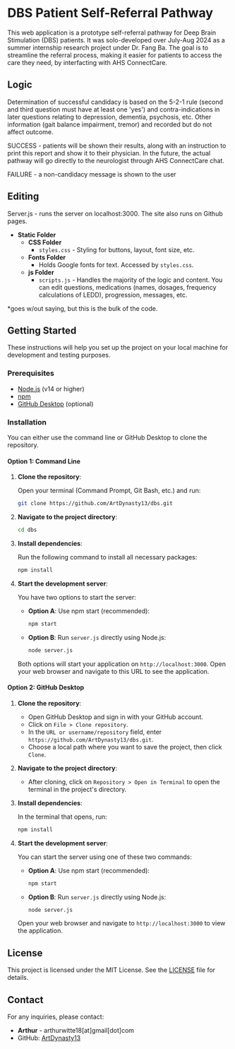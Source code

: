 # DBS Patient Self-Referral Pathway

This web application is a prototype self-referral pathway for Deep Brain Stimulation (DBS) patients. It was solo-developed over July-Aug 2024 as a summer internship research project under Dr. Fang Ba. The goal is to streamline the referral process, making it easier for patients to access the care they need, by interfacting with AHS ConnectCare. 

## Logic

Determination of successful candidacy is based on the 5-2-1 rule (second and third question must have at least one 'yes') and contra-indications in later questions relating to depression, dementia, psychosis, etc. Other information (gait balance impairment, tremor) and recorded but do not affect outcome.

SUCCESS - patients will be shown their results, along with an instruction to print this report and show it to their physician. In the future, the actual pathway will go directly to the neurologist through AHS ConnectCare chat.

FAILURE - a non-candidacy message is shown to the user

## Editing

Server.js - runs the server on localhost:3000. The site also runs on Github pages.

- **Static Folder**
  - **CSS Folder**
    - `styles.css` - Styling for buttons, layout, font size, etc.
  - **Fonts Folder**
    - Holds Google fonts for text. Accessed by `styles.css`.
  - **js Folder**
    - `scripts.js` - Handles the majority of the logic and content. You can edit questions, medications (names, dosages, frequency calculations of LEDD), progression, messages, etc.

*goes w/out saying, but this is the bulk of the code.

## Getting Started

These instructions will help you set up the project on your local machine for development and testing purposes.

### Prerequisites

- [Node.js](https://nodejs.org/) (v14 or higher)
- [npm](https://www.npmjs.com/)
- [GitHub Desktop](https://desktop.github.com/) (optional)

### Installation

You can either use the command line or GitHub Desktop to clone the repository.

#### Option 1: Command Line

1. **Clone the repository**:

    Open your terminal (Command Prompt, Git Bash, etc.) and run:

    ```bash
    git clone https://github.com/ArtDynasty13/dbs.git
    ```

2. **Navigate to the project directory**:

    ```bash
    cd dbs
    ```

3. **Install dependencies**:

    Run the following command to install all necessary packages:

    ```bash
    npm install
    ```

4. **Start the development server**:

    You have two options to start the server:

    - **Option A**: Use npm start (recommended):

        ```bash
        npm start
        ```

    - **Option B**: Run `server.js` directly using Node.js:

        ```bash
        node server.js
        ```

    Both options will start your application on `http://localhost:3000`. Open your web browser and navigate to this URL to see the application.

#### Option 2: GitHub Desktop

1. **Clone the repository**:

    - Open GitHub Desktop and sign in with your GitHub account.
    - Click on `File > Clone repository`.
    - In the `URL or username/repository` field, enter `https://github.com/ArtDynasty13/dbs.git`.
    - Choose a local path where you want to save the project, then click `Clone`.

2. **Navigate to the project directory**:

    - After cloning, click on `Repository > Open in Terminal` to open the terminal in the project's directory.

3. **Install dependencies**:

    In the terminal that opens, run:

    ```bash
    npm install
    ```

4. **Start the development server**:

    You can start the server using one of these two commands:

    - **Option A**: Use npm start (recommended):

        ```bash
        npm start
        ```

    - **Option B**: Run `server.js` directly using Node.js:

        ```bash
        node server.js
        ```

    Open your web browser and navigate to `http://localhost:3000` to view the application.

## License

This project is licensed under the MIT License. See the [LICENSE](LICENSE) file for details.

## Contact

For any inquiries, please contact:

- **Arthur** - arthurwitte18[at]gmail[dot]com
- GitHub: [ArtDynasty13](https://github.com/ArtDynasty13)
